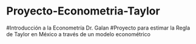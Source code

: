 # Proyecto-Econometria-Taylor
#Introducción a la Econometría Dr. Galan
#Proyecto para estimar la Regla de Taylor en México a través de un modelo econométrico
